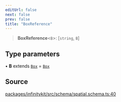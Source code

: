 ```yaml
---
editUrl: false
next: false
prev: false
title: "BoxReference"
---
```


> **BoxReference**\<`B`\>: [`string`, `B`]

## Type parameters

• **B** extends [`Box`](Box.md) = [`Box`](Box.md)

## Source

[packages/infinitykit/src/schema/spatial.schema.ts:40](https://github.com/nodenogg-in/alpha-p2p/blob/d78065f/packages/infinitykit/src/schema/spatial.schema.ts#L40)
